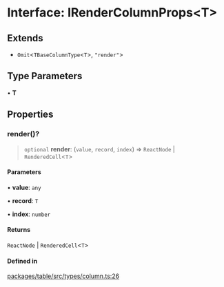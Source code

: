 # Interface: IRenderColumnProps\<T\>

## Extends

- `Omit`\<`TBaseColumnType`\<`T`\>, `"render"`\>

## Type Parameters

• **T**

## Properties

### render()?

> `optional` **render**: (`value`, `record`, `index`) => `ReactNode` \| `RenderedCell`\<`T`\>

#### Parameters

• **value**: `any`

• **record**: `T`

• **index**: `number`

#### Returns

`ReactNode` \| `RenderedCell`\<`T`\>

#### Defined in

[packages/table/src/types/column.ts:26](https://github.com/XiaoPiHong/xph-crud/blob/300d288b2cb7d1d481589252292dd1816109678d/packages/table/src/types/column.ts#L26)
